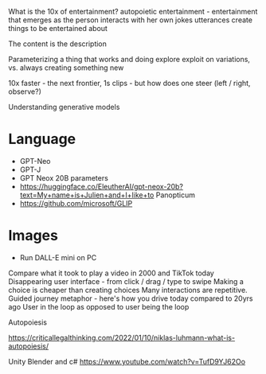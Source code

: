 What is the 10x of entertainment?
autopoietic entertainment - entertainment that emerges as the person interacts with her own jokes
utterances create things to be entertained about

The content is the description

Parameterizing a thing that works and doing explore exploit on variations, vs. always creating something new

10x faster - the next frontier, 1s clips - but how does one steer (left / right, observe?)

Understanding generative models

# Language
- GPT-Neo
- GPT-J
- GPT Neox 20B parameters
- https://huggingface.co/EleutherAI/gpt-neox-20b?text=My+name+is+Julien+and+I+like+to
Panopticum
- https://github.com/microsoft/GLIP

# Images
- Run DALL-E mini on PC

Compare what it took to play a video in 2000 and TikTok today
Disappearing user interface - from click / drag / type to swipe
Making a choice is cheaper than creating choices
Many interactions are repetitive. 
Guided journey metaphor - here's how you drive today compared to 20yrs ago
User in the loop as opposed to user being the loop


Autopoiesis

https://criticallegalthinking.com/2022/01/10/niklas-luhmann-what-is-autopoiesis/


Unity Blender and c#
https://www.youtube.com/watch?v=TufD9YJ62Oo
